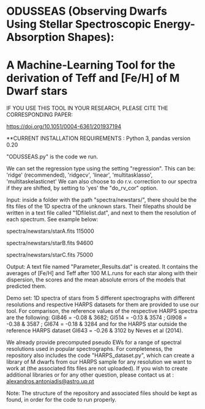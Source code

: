 # ODUSSEAS (Observing Dwarfs Using Stellar Spectroscopic Energy-Absorption Shapes):
# A Machine-Learning Tool for the derivation of Teff and [Fe/H] of M Dwarf stars

IF YOU USE THIS TOOL IN YOUR RESEARCH, PLEASE CITE THE CORRESPONDING PAPER:

https://doi.org/10.1051/0004-6361/201937194

**CURRENT INSTALLATION REQUIREMENTS : 
Python 3, pandas version 0.20

"ODUSSEAS.py" is the code we run.

We can set the regression type using the setting "regression".
This can be: 'ridge' (recommended), 'ridgecv', 'linear', 'multitasklasso', 'multitaskelasticnet'
We can also choose to do r.v. correction to our spectra if they are shifted, by setting to 'yes' the "do_rv_cor" option.

Input: inside a folder with the path "spectra/newstars/", there should be the fits files of the 1D spectra of the unknown stars. Their filepaths should be written in a text file called "1Dfilelist.dat", and next to them the resolution of each spectrum. See example below:

spectra/newstars/starA.fits 115000

spectra/newstars/starB.fits 94600

spectra/newstars/starC.fits 75000

Output: A text file named "Parameter_Results.dat" is created. It contains the averages of [Fe/H] and Teff after 100 M.L.runs for each star along with their dispersion, the scores and the mean absolute errors of the models that predicted them.

Demo set: 1D spectra of stars from 5 different spectrographs with different resolutions and respective HARPS datasets for them are provided to use our tool. For comparison, the reference values of the respective HARPS spectra are the following: Gl846 = -0.08 & 3682; Gl514 = -0.13 & 3574 ; Gl908 = -0.38 & 3587 ; Gl674 = -0.18 & 3284 and for the HARPS star outside the reference HARPS dataset Gl643 = -0.26 & 3102 by Neves et al (2014).

We already provide precomputed pseudo EWs for a range of spectral resolutions used in popular spectrographs. For completeness, the repository also includes the code "HARPS_dataset.py", which can create a library of M dwarfs from our HARPS sample for any resolution we want to work at (the associated fits files are not uploaded). If you wish to create additional libraries or for any other question, please contact us at : alexandros.antoniadis@astro.up.pt

Note: The structure of the repository and associated files should be kept as found, in order for the code to run properly.




